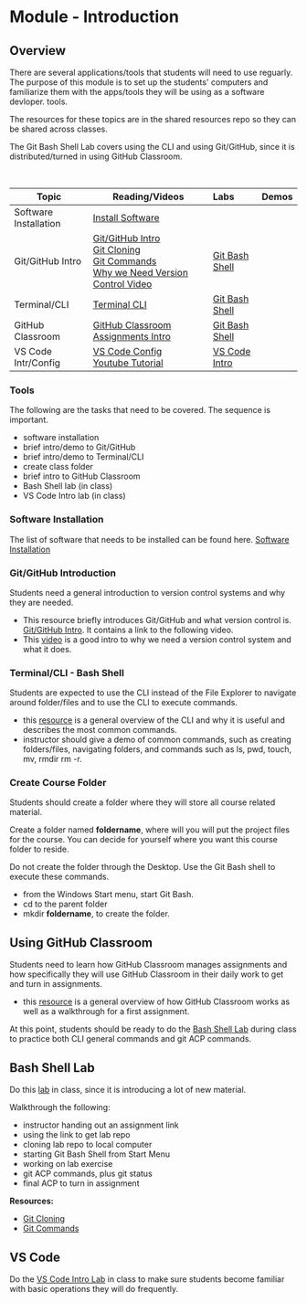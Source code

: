 
# Module - Introduction 

## Overview
There are several applications/tools that students will need to use reguarly. The purpose of this module is to set up the students' computers and familiarize them with the apps/tools they will be using as a software devloper.
tools.

The resources for these topics are in the shared resources repo so they can be shared across classes.

The Git Bash Shell Lab covers using the CLI and using Git/GitHub, since it is distributed/turned in using GitHub Classroom.

<br/>

Topic | Reading/Videos |  Labs | Demos
------- |-------|:-|:-:
Software Installation | [Install Software](https://github.com/hoc-courses/shared-resources/blob/main/software-installation.md) | |
Git/GitHub Intro | [Git/GitHub Intro](https://github.com/hoc-courses/shared-resources/blob/main/git-github-intro.md) <br/>[Git Cloning](https://github.com/hoc-courses/shared-resources/blob/main/git-cloning-existing-repo.md)<br/> [Git Commands](https://github.com/hoc-courses/shared-resources/blob/main/git-commands.md)<br/> [Why we Need Version Control Video](https://www.youtube.com/watch?v=rbZf3lPMOYY&<br/>list=PLVYDhqbgYpYXbAL_Hps1Y--THRmaTFipj&index=10)| [Git Bash Shell](https://github.com/hoc-labs/git-bash-shell#readme) |
Terminal/CLI | [Terminal CLI](https://github.com/hoc-courses/shared-resources/blob/main/terminal-cli-intro.md) | [Git Bash Shell](https://github.com/hoc-labs/git-bash-shell#readme) |
GitHub Classroom | [GitHub Classroom Assignments Intro](https://github.com/hoc-courses/shared-resources/blob/main/github-classroom-intro.md) | [Git Bash Shell](https://github.com/hoc-labs/git-bash-shell#readme) |
VS Code Intr/Config | [VS Code Config](https://github.com/hoc-courses/shared-resources/blob/main/vs-code-intro.md) <br/> [Youtube Tutorial](https://www.youtube.com/watch?v=ORrELERGIHs)| [VS Code Intro](https://github.com/hoc-labs/vs-code-intro#readme)


### Tools

The following are the tasks that need to be covered. The sequence is important.
* software installation
* brief intro/demo to Git/GitHub
* brief intro/demo to Terminal/CLI
* create class folder
* brief intro to GitHub Classroom
* Bash Shell lab (in class)
* VS Code Intro lab (in class)

### Software Installation
The list of software that needs to be installed can be found here. [Software Installation](https://github.com/hoc-courses/shared-resources/blob/main/software-installation.md)

### Git/GitHub Introduction

Students need a general introduction to version control systems and why they are needed. 

* This resource briefly introduces Git/GitHub and what version control is. [Git/GitHub Intro](https://github.com/hoc-courses/shared-resources/blob/main/git-github-intro.md). It contains a link to the following video.
* This [video](https://www.youtube.com/watch?v=rbZf3lPMOYY&list=PLVYDhqbgYpYXbAL_Hps1Y--THRmaTFipj&index=9) is a good intro to why we need a version control system and what it does.

### Terminal/CLI - Bash Shell
Students are expected to use the CLI instead of the File Explorer to navigate around folder/files and to use the CLI to execute commands. 
* this [resource](https://github.com/hoc-courses/shared-resources/blob/main/terminal-cli-intro.md) is a general overview of the CLI and why it is useful and describes the most common commands.
* instructor should give a demo of common commands, such as creating folders/files, navigating folders, and commands such as ls, pwd, touch, mv, rmdir rm -r.
  
### Create Course Folder
Students should create a folder where they will store all course related material. 

Create a folder named **foldername**, where will you will put the project files for the course. You can decide for yourself where you want this course folder to reside.


Do not create the folder through the Desktop.  Use the Git Bash shell to execute these commands.

* from the Windows Start menu, start Git Bash.
* cd to the parent folder
* mkdir **foldername**, to create the folder.


## Using GitHub Classroom

Students need to learn how GitHub Classroom manages assignments and how specifically they will use GitHub Classroom in their daily work to get and turn in assignments.
* this [resource](https://github.com/hoc-courses/shared-resources/blob/main/github-classroom-intro.md) is a general overview of how GitHub Classroom works as well as a walkthrough for a first assignment. 

At this point, students should be ready to do the [Bash Shell Lab](https://github.com/hoc-labs/git-bash-shell#readme) during class to practice both CLI general commands and git ACP commands.

## Bash Shell Lab
Do this [lab](https://github.com/hoc-labs/git-bash-shell#readme) in class, since it is introducing a lot of new material. 


Walkthrough the following:
* instructor handing out an assignment link
* using the link to get lab repo
* cloning lab repo to local computer
* starting Git Bash Shell from Start Menu
* working on lab exercise
* git ACP commands, plus git status
* final ACP to turn in assignment

**Resources:**
* [Git Cloning](https://github.com/hoc-courses/shared-resources/blob/main/git-cloning-existing-repo.md)
* [Git Commands](https://github.com/hoc-courses/shared-resources/blob/main/git-commands.md)



## VS Code

Do the [VS Code Intro Lab](https://github.com/hoc-labs/vs-code-intro) in class to make sure students become familiar with basic operations they will do frequently.





